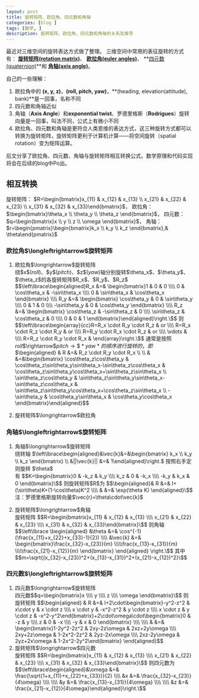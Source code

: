 ```yaml
---
layout: post
title: 旋转矩阵、欧拉角、四元数和角轴
categories: [blog ]
tags: [数学, ]
description: 旋转矩阵、欧拉角、四元数和角轴的关系及推导
---
```


最近对三维空间的旋转表达方式做了整理。
三维空间中常用的表征旋转的方式有：
**[旋转矩阵(rotation matrix)](https://en.wikipedia.org/wiki/Rotation_matrix)**、
**[欧拉角(euler angles)](https://en.wikipedia.org/wiki/Euler_angles)**、
**[四元数(quaternion)](https://en.wikipedia.org/wiki/Quaternions_and_spatial_rotation)**和
**[角轴(axis angle)](https://en.wikipedia.org/wiki/Axis%E2%80%93angle_representation)**。  

自己的一些理解：

1. 欧拉角中的 **(x, y, z)**，**(roll, pitch, yaw)**，**(heading, elevation(attitude), bank)**是一回事，名称不同
1. 四元数和角轴近似
1. 角轴（**Axis Angle**）和**exponential twist**、罗德里格斯（**Rodrigues**）旋转向量是一回事，叫法不同，公式上有微小不同  
1. 欧拉角、四元数和角轴是更符合人类思维的表达方式，这三种旋转方式都可以转换为旋转矩阵，旋转矩阵更利于计算机计算——将空间旋转（spatial rotation）变为矩阵运算。  

后文分享了欧拉角、四元数、角轴与旋转矩阵相互转换公式。数学原理和代码实现将会在后续的blog中Po出。

## 相互转换

旋转矩阵：
\$R=\begin{bmatrix}x_{11} & x_{12} & x_{13} \\\\ x_{21} & x_{22} & x_{23} \\\\ x_{31} & x_{32} & x_{33}\end{bmatrix}\$，
欧拉角：
\$\begin{bmatrix}\theta_x \\\\ \theta_y \\\\ \theta_z \end{bmatrix}\$，
四元数：
\$q=\begin{bmatrix}x \\\\ y \\\\ z \\\\ \omega \end{bmatrix}\$，
角轴：
\$r=\begin{pmatrix}\begin{bmatrix}k_x \\\\ k_y \\\\ k_z \end{bmatrix},& \theta\end{pmatrix}\$

### 欧拉角\$\longleftrightarrow\$旋转矩阵
1. 欧拉角\$\longrightarrow\$旋转矩阵  
绕\$x\$(*roll*)、\$y\$(*pitch*)、\$z\$(*yaw*)轴分别旋转\$\theta_x\$、\$\theta_y\$、\$\theta_z\$的各旋转矩阵\$R_x\$、\$R_y\$、\$R_z\$
\$$\left\lbrace\begin{aligned}R_x &=& \begin{bmatrix}1 & 0 & 0 \\\\ 0 & \cos\theta_x & -\sin\theta_x \\\\ 0 & \sin\theta_x & \cos\theta_x \end{bmatrix} \\\\ R_y &=& \begin{bmatrix} \cos\theta_y & 0 & \sin\theta_y \\\\ 0 & 1 & 0 \\\\ -\sin\theta_y & 0 & \cos\theta_y \end{bmatrix} \\\\ R_z &=& \begin{bmatrix} \cos\theta_z & -\sin\theta_z & 0 \\\\ \sin\theta_z & \cos\theta_z & 0 \\\\ 0 & 0 & 1 \end{bmatrix}\end{aligned}\right.\$$
则
\$$\left\lbrace\begin{array}{cc}R=R_x \cdot R_y \cdot R_z & or \\\\ R=R_x \cdot R_z \cdot R_y & or \\\\ R=R_y \cdot R_x \cdot R_z & or \\\\ \vdots & \\\\ R=R_z \cdot R_y \cdot R_x & \end{array}\right.\$$
通常是按照*roll*\$\rightarrow\$*pitch*$\rightarrow\$*yaw*的顺序进行旋转的，即
\$$\begin{aligned}
& R &=& R_z \cdot R_y \cdot R_x \\\\ \\\\ & &=&\begin{bmatrix}
\cos\theta_z\cos\theta_y & \cos\theta_z\sin\theta_y\sin\theta_x-\sin\theta_z\cos\theta_x & \cos\theta_z\sin\theta_y\cos\theta_x+\sin\theta_z\sin\theta_x \\\\ 
\sin\theta_z\cos\theta_y & \sin\theta_z\sin\theta_y\sin\theta_x-\sin\theta_z\cos\theta_x & \sin\theta_z\sin\theta_y\cos\theta_x+\cos\theta_z\sin\theta_x \\\\ 
-\sin\theta_y & \cos\theta_y\sin\theta_x & \cos\theta_y\cos\theta_x 
\end{bmatrix}\end{aligned}\$$

1. 旋转矩阵\$\longrightarrow\$欧拉角  

### 角轴\$\longleftrightarrow\$旋转矩阵
1. 角轴\$\longrightarrow\$旋转矩阵  
绕转轴
\$\left\lbrace\begin{aligned}&\vec{k}&=&\begin{bmatrix} k_x \\\\ k_y \\\\ k_z \end{bmatrix} \\\\ &\||\vec{k}\|| &=& 1\end{aligned}\right.\$
按照右手定则旋转
\$\theta\$  
有
\$$K=\begin{bmatrix}0 & -k_z & k_y \\\\ k_z & 0 & -k_x \\\\ -k_y & k_x & 0 \end{bmatrix}\$$
则旋转矩阵\$R\$为
\$$\begin{aligned}& R &=& I+(\sin\theta)K+(1-\cos\theta)K^2 \\\\ & &=& \exp(\theta K) \end{aligned}\$$
注：罗德里格斯旋转向量\$\vec{r}=\theta\cdot\vec{k}\$

1. 旋转矩阵\$\longrightarrow\$角轴  
旋转矩阵
\$$R=\begin{bmatrix}x_{11} & x_{12} & x_{13} \\\\ x_{21} & x_{22} & x_{23} \\\\ x_{31} & x_{32} & x_{33}\end{bmatrix}\$$
 则角轴
\$$\left\lbrace
\begin{aligned}
     &\theta &=& \cos^{-1}(\frac{x_{11}+x_{22}+x_{33}-1}{2})
\\\\ &\vec{k} &=& \begin{bmatrix}\frac{x_{32}-x_{23}}{m} \\\\\frac{x_{13}-x_{31}}{m} \\\\\frac{x_{21}-x_{12}}{m} \end{bmatrix}
\end{aligned}
\right.\$$
其中
\$$m=\sqrt{(x_{32}-x_{23})^2+(x_{13}-x_{31})^2+(x_{21}-x_{12})^2}\$$

### 四元数\$\longleftrightarrow\$旋转矩阵
1. 四元数\$\longrightarrow\$旋转矩阵  
四元数\$$q=\begin{bmatrix}x \\\\ y \\\\ z \\\\ \omega \end{bmatrix}\$$
则旋转矩阵
\$$\begin{aligned}
& R &=& I+2\cdot\begin{bmatrix}-y^2-z^2 & x\cdot y & x \cdot z \\\\ x \cdot y & -x^2-z^2 & y \cdot z \\\\ x \cdot z & y \cdot z & -x^2-y^2\end{bmatrix}+2\cdot\omega\cdot\begin{bmatrix}0 & -z & y \\\\ z & 0 & -x \\\\ -y & x & 0 \end{bmatrix} \\\\ \\\\ & &=& \begin{bmatrix}1-2y^2-2z^2 & 2xy-2z\omega & 2xz+2y\omega \\\\ 2xy+2z\omega & 1-2x^2-2z^2 & 2yz-2x\omega \\\\ 2xz-2y\omega & 2yz+2x\omega & 1-2x^2-2y^2\end{bmatrix}
\end{aligned}$$
1. 旋转矩阵\$\longrightarrow\$四元数  
旋转矩阵
\$$R=\begin{bmatrix}x_{11} & x_{12} & x_{13} \\\\ x_{21} & x_{22} & x_{23} \\\\ x_{31} & x_{32} & x_{33}\end{bmatrix}\$$
则四元数为
\$$\left\lbrace\begin{aligned}&\omega &=& \frac{\sqrt{1+x_{11}+x_{22}+x_{33}}}{2} \\\\ &x &=& \frac{x_{32}-x_{23}}{4\omega} \\\\ \\\\ &y &=& \frac{x_{13}-x_{31}}{4\omega} \\\\ \\\\ &z &=& \frac{x_{21}-x_{12}}{4\omega}\end{aligned}\right.\$$

